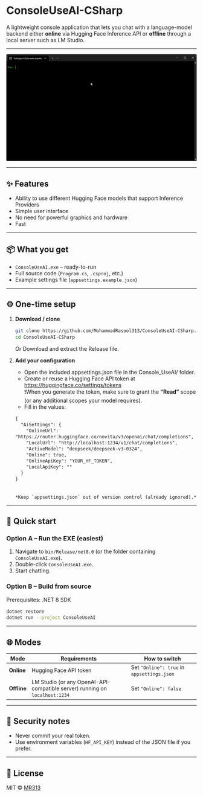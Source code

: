 # ConsoleUseAI-CSharp

A lightweight console application that lets you chat with a language-model backend either **online** via Hugging Face Inference API or **offline** through a local server such as LM Studio.

---

![Demo](demo1.gif)

---

## ✨ Features

- Ability to use different Hugging Face models that support Inference Providers
- Simple user interface
- No need for powerful graphics and hardware
- Fast

---

## 📦 What you get

- `ConsoleUseAI.exe` – ready-to-run
- Full source code (`Program.cs`, `.csproj`, etc.)  
- Example settings file (`appsettings.example.json`)  

---

## ⚙️ One-time setup

1. **Download / clone**
   ```bash
   git clone https://github.com/MohammadRasool313/ConsoleUseAI-CSharp.git
   cd ConsoleUseAI-CSharp
   ```
   Or Download and extract the Release file.

2. **Add your configuration**  
   - Open the included appsettings.json file in the Console_UseAI/ folder.
   - Create or reuse a Hugging Face API token at  
     https://huggingface.co/settings/tokens  
     ❗When you generate the token, make sure to grant the **“Read”** scope (or any additional scopes your model requires). 
   - Fill in the values:

   ```json:
   {
     "AiSettings": {
       "OnlineUrl": "https://router.huggingface.co/novita/v3/openai/chat/completions",
       "LocalUrl": "http://localhost:1234/v1/chat/completions",
       "ActiveModel": "deepseek/deepseek-v3-0324",
       "Online": true,
       "OnlineApiKey": "YOUR_HF_TOKEN",
       "LocalApiKey": ""
     }
   }
   

   *Keep `appsettings.json` out of version control (already ignored).*

---

## 🚀 Quick start

### Option A – Run the EXE (easiest)

1. Navigate to `bin/Release/net8.0` (or the folder containing `ConsoleUseAI.exe`).  
2. Double-click `ConsoleUseAI.exe`.  
3. Start chatting.

### Option B – Build from source

Prerequisites: .NET 8 SDK  
```bash
dotnet restore
dotnet run --project ConsoleUseAI
```

---

## 🌐 Modes

| Mode | Requirements | How to switch |
|------|--------------|---------------|
| **Online** | Hugging Face API token | Set `"Online": true` in `appsettings.json` |
| **Offline** | LM Studio (or any OpenAI-API-compatible server) running on `localhost:1234` | Set `"Online": false` |

---

## 🔐 Security notes

- Never commit your real token.  
- Use environment variables (`HF_API_KEY`) instead of the JSON file if you prefer.

---

## 📄 License

MIT © [MR313](https://github.com/MohammadRasool313)
